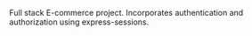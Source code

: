 Full stack E-commerce project. 
Incorporates authentication and authorization using express-sessions. 
